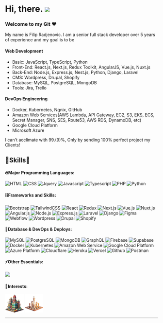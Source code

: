 <!-- Short Introduction -->

<h1 align = "left">
  Hi, there. <img src="https://github.com/devtech77snake/devtech77snake/blob/main/wave.gif" width="30" />

  ### Welcome to my Git :heart:
</h1>
<p>My name is Filip Radjenovic. I am a senior full stack developer over 5 years of experience and my goal is to be  </p>

#### Web Development

-   Basic: JavaScript, TypeScript, Python
-   Front-End: React.js, Next.js, Redux Toolkit, AngularJS, Vue.js, Nuxt.js
-   Back-End: Node.js, Express.js, Nest.js, Python, Django, Laravel
-   CMS: Wordpress, Drupal, Shopify
-   Database: MySQL, PostgreSQL, MongoDB
-   Tools: Jira, Trello

#### DevOps Engineering

-   Docker, Kubernetes, Ngnix, GitHub
-   Amazon Web Services(AWS Lambda, API Gateway, EC2, S3, EKS, ECS, Secret Manager, SNS, SES, Route53, AWS RDS, DynamoDB, etc)
-   Google Cloud Platform
-   Microsoft Azure


<p>I can't acclimate with 99.(9)%, Only by sending 100% perfect project my Clients!</p>
<p></p>

<!-- Skills Section -->
<h2 align="left">🚀Skills🚀</h2>

<div>

#### 🔥Major Programming Languages:

  <div align="left">
    <img src="https://skillicons.dev/icons?i=html" title="HTML" />
    <img src="https://skillicons.dev/icons?i=css" title="CSS" />
    <img src="https://skillicons.dev/icons?i=jquery" title="Jquery" />
    <img src="https://skillicons.dev/icons?i=js" title="Javascript" />
    <img src="https://skillicons.dev/icons?i=ts" title="Typescript" />
    <img src="https://skillicons.dev/icons?i=php" title="PHP" />
    <img src="https://skillicons.dev/icons?i=python" title="Python" />
  </div>

#### ⛓️Frameworks and Skills:

  <div align="left">      
     <img src="https://skillicons.dev/icons?i=bootstrap" title="Bootstrap"/>
    <img src="https://skillicons.dev/icons?i=tailwind" title="TailwindCSS"/>
    <img src="https://skillicons.dev/icons?i=react" title="React"/>
    <img src="https://skillicons.dev/icons?i=redux" title="Redux"/>
    <img src="https://skillicons.dev/icons?i=nextjs" title="Next.js"/>
    <img src="https://skillicons.dev/icons?i=vue" title="Vue.js"/>
    <img src="https://skillicons.dev/icons?i=nuxtjs" title="Nuxt.js"/>
    <img src="https://skillicons.dev/icons?i=angular" title="Angular.js"/>
    <img src="https://skillicons.dev/icons?i=modejs" title="Node.js"/>
    <img src="https://skillicons.dev/icons?i=express" title="Express.js"/>
    <img src="https://skillicons.dev/icons?i=laravel" title="Laravel"/>
    <img src="https://skillicons.dev/icons?i=django" title="Django"/>
    <img src="https://skillicons.dev/icons?i=figma" title="Figma"/>
    <img src="https://skillicons.dev/icons?i=webflow" title="Webflow"/>
    <img src="https://skillicons.dev/icons?i=wordpress" title="Wordpress"/>
    <img src="https://skillicons.dev/icons?i=drupal" title="Drupal"/>
    <img src="https://skillicons.dev/icons?i=shopify" title="Shopify"/>
  </div>
  
#### 🧵Database & DevOps & Deploys:

  <div align="left">      
    <img src="https://skillicons.dev/icons?i=mysql" title="MySQL"/>
    <img src="https://skillicons.dev/icons?i=postgres" title="PostgreSQL"/>
    <img src="https://skillicons.dev/icons?i=mongodb" title="MongoDB"/>
    <img src="https://skillicons.dev/icons?i=graphql" title="GraphQL"/>
    <img src="https://skillicons.dev/icons?i=firebase" title="Firebase"/>
    <img src="https://skillicons.dev/icons?i=supabase" title="Supabase"/>
    <img src="https://skillicons.dev/icons?i=docker" title="Docker"/>
    <img src="https://skillicons.dev/icons?i=kubernetes" title="Kubernetes"/>
    <img src="https://skillicons.dev/icons?i=aws" title="Amazon Web Service"/>
    <img src="https://skillicons.dev/icons?i=gcp" title="Google Cloud Platform"/>
    <img src="https://skillicons.dev/icons?i=azure" title="Azure Platform"/>
    <img src="https://skillicons.dev/icons?i=cloudflare" title="Cloudflare"/>
    <img src="https://skillicons.dev/icons?i=heroku" title="Heroku"/>
    <img src="https://skillicons.dev/icons?i=vercel" title="Vercel"/>
    <img src="https://skillicons.dev/icons?i=github" title="Github"/>
    <img src="https://skillicons.dev/icons?i=postman" title="Postman"/>
  </div>

#### ⚡️Other Essentials:

  <div align="left">      
    <img src="https://skillicons.dev/icons?i=git,gitlab,github,powershell,linux,bash,docker,kubernetes,nginx,heroku,netlify,vercel,cloudflare,aws,gcp,azure,ai,bots" />
  </div>
</div>

#### 🎨Interests:
<p>
  <code><img title="Lego" height="60" src="images/lego.png"></code>
  <code><img title="Chess" height="60" src="images/chess.png"></code>
</p>
<hr>
